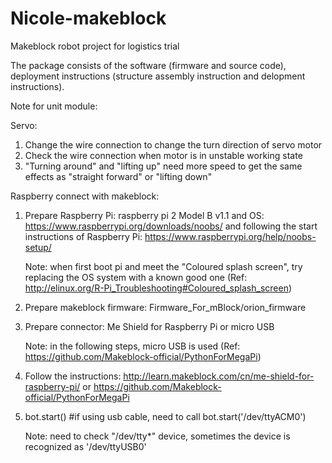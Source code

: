 # Nicole-makeblock
Makeblock robot project for logistics trial

The package consists of the software (firmware and source code), deployment instructions (structure assembly instruction and delopment instructions).

Note for unit module:

Servo:

1. Change the wire connection to change the turn direction of servo motor
2. Check the wire connection when motor is in unstable working state
3. "Turning around" and "lifting up" need more speed to get the same effects as "straight forward" or "lifting down"

Raspberry connect with makeblock:

1. Prepare Raspberry Pi: raspberry pi 2 Model B v1.1 and OS: https://www.raspberrypi.org/downloads/noobs/ and following the start instructions of Raspberry Pi: https://www.raspberrypi.org/help/noobs-setup/
    
    Note: when first boot pi and meet the "Coloured splash screen", try replacing the OS system with a known good one (Ref: http://elinux.org/R-Pi_Troubleshooting#Coloured_splash_screen)
2. Prepare makeblock firmware: Firmware_For_mBlock/orion_firmware
3. Prepare connector: Me Shield for Raspberry Pi or micro USB
    
    Note: in the following steps, micro USB is used (Ref: https://github.com/Makeblock-official/PythonForMegaPi)
4. Follow the instructions: 
    http://learn.makeblock.com/cn/me-shield-for-raspberry-pi/ 
    or
    https://github.com/Makeblock-official/PythonForMegaPi
5. bot.start() #if using usb cable, need to call bot.start('/dev/ttyACM0')
    
    Note: need to check "/dev/tty*" device, sometimes the device is recognized as '/dev/ttyUSB0'


